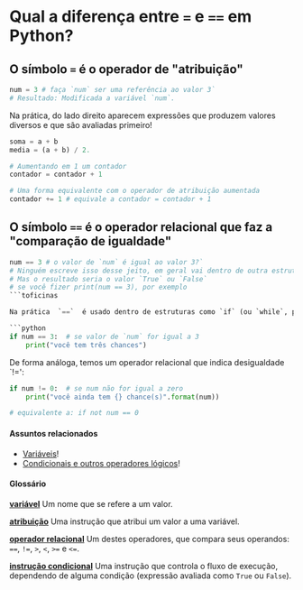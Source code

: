 # Qual a diferença entre `=` e `==` em Python?

## O símbolo `=` é o operador de "atribuição" 

```python
num = 3 # faça `num` ser uma referência ao valor 3`
# Resultado: Modificada a variável `num`.
```

Na prática, do lado direito aparecem expressões que produzem valores diversos e que são avaliadas primeiro!

```python
soma = a + b
media = (a + b) / 2.

# Aumentando em 1 um contador
contador = contador + 1

# Uma forma equivalente com o operador de atribuição aumentada
contador += 1 # equivale a contador = contador + 1
```

## O símbolo `==` é o operador relacional que faz a "comparação de igualdade"

```python
num == 3 # o valor de `num` é igual ao valor 3?`
# Ninguém escreve isso desse jeito, em geral vai dentro de outra estrutura.
# Mas o resultado seria o valor `True` ou `False`
# se você fizer print(num == 3), por exemplo 
```toficinas 

Na prática  `==`  é usado dentro de estruturas como `if` (ou `while`, por exemplo) que permitem a execução condicional de outras instruções:

```python
if num == 3:  # se valor de `num` for igual a 3
    print("você tem três chances")
```

De forma análoga, temos um operador relacional que indica desigualdade `!=':

```python
if num != 0:  # se num não for igual a zero
    print("você ainda tem {} chance(s)".format(num))

# equivalente a: if not num == 0
```

#### Assuntos relacionados

- [Variáveis](variaveis.md)!
- [Condicionais e outros operadores lógicos](condicionais_py.md)!

#### Glossário

[**variável**](https://penseallen.github.io/PensePython2e/02-vars-expr-instr.html#termo:variável) Um nome que se refere a um valor.

[**atribuição**](https://penseallen.github.io/PensePython2e/02-vars-expr-instr.html#termo:atribuição) Uma instrução que atribui um valor a uma variável.

[**operador relacional**](https://penseallen.github.io/PensePython2e/05-cond-recur.html#termo:operador%20relacional) Um destes operadores, que compara seus operandos: `==`, `!=`, `>`, `<`, `>=` e `<=`.

[**instrução condicional**](https://penseallen.github.io/PensePython2e/05-cond-recur.html#termo:instrução%20condicional) Uma instrução que controla o fluxo de execução, dependendo de alguma condição (expressão avaliada como `True` ou `False`).
